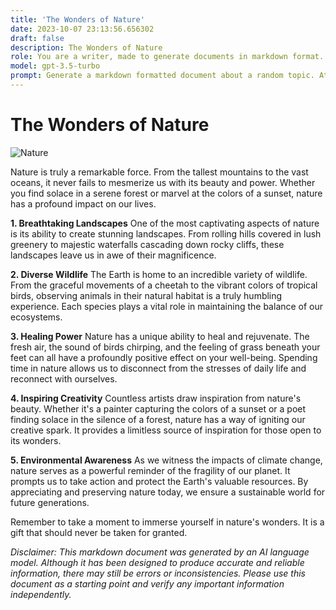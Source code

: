 ```yaml
---
title: 'The Wonders of Nature'
date: 2023-10-07 23:13:56.656302
draft: false
description: The Wonders of Nature
role: You are a writer, made to generate documents in markdown format. It is very important that all of the documents you generate are in valid markdown format.
model: gpt-3.5-turbo
prompt: Generate a markdown formatted document about a random topic. At the bottom, include a disclaimer explaining that the document was generated by you. The first line of the document should be the title. Make sure that the entire document is in proper markdown format, using a mix of various tags to make the document visually appealing.
---
```


# The Wonders of Nature

![Nature](https://images.unsplash.com/photo-1499372235597-42d155bd9479?ixlib=rb-1.2.1&auto=format&fit=crop&w=1350&q=80)

Nature is truly a remarkable force. From the tallest mountains to the vast oceans, it never fails to mesmerize us with its beauty and power. Whether you find solace in a serene forest or marvel at the colors of a sunset, nature has a profound impact on our lives.

**1. Breathtaking Landscapes**
One of the most captivating aspects of nature is its ability to create stunning landscapes. From rolling hills covered in lush greenery to majestic waterfalls cascading down rocky cliffs, these landscapes leave us in awe of their magnificence.

**2. Diverse Wildlife**
The Earth is home to an incredible variety of wildlife. From the graceful movements of a cheetah to the vibrant colors of tropical birds, observing animals in their natural habitat is a truly humbling experience. Each species plays a vital role in maintaining the balance of our ecosystems.

**3. Healing Power**
Nature has a unique ability to heal and rejuvenate. The fresh air, the sound of birds chirping, and the feeling of grass beneath your feet can all have a profoundly positive effect on your well-being. Spending time in nature allows us to disconnect from the stresses of daily life and reconnect with ourselves.

**4. Inspiring Creativity**
Countless artists draw inspiration from nature's beauty. Whether it's a painter capturing the colors of a sunset or a poet finding solace in the silence of a forest, nature has a way of igniting our creative spark. It provides a limitless source of inspiration for those open to its wonders.

**5. Environmental Awareness**
As we witness the impacts of climate change, nature serves as a powerful reminder of the fragility of our planet. It prompts us to take action and protect the Earth's valuable resources. By appreciating and preserving nature today, we ensure a sustainable world for future generations.

Remember to take a moment to immerse yourself in nature's wonders. It is a gift that should never be taken for granted.

*Disclaimer: This markdown document was generated by an AI language model. Although it has been designed to produce accurate and reliable information, there may still be errors or inconsistencies. Please use this document as a starting point and verify any important information independently.*